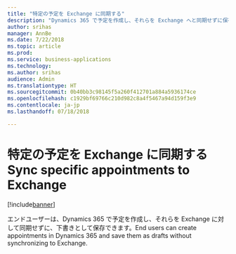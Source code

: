 ```yaml
---
title: "特定の予定を Exchange に同期する"
description: "Dynamics 365 で予定を作成し、それらを Exchange へと同期せずに保存する"
author: srihas
manager: AnnBe
ms.date: 7/22/2018
ms.topic: article
ms.prod: 
ms.service: business-applications
ms.technology: 
ms.author: srihas
audience: Admin
ms.translationtype: HT
ms.sourcegitcommit: 0b40bb3c98145f5a260f412701a884a5936174ce
ms.openlocfilehash: c1929bf69766c210d982c8a4f5467a94d159f3e9
ms.contentlocale: ja-jp
ms.lasthandoff: 07/18/2018

---
```

# <a name="sync-specific-appointments-to-exchange"></a><span data-ttu-id="13a79-103">特定の予定を Exchange に同期する</span><span class="sxs-lookup"><span data-stu-id="13a79-103">Sync specific appointments to Exchange</span></span>


[!include[banner](../../includes/banner.md)]

<span data-ttu-id="13a79-104">エンドユーザーは、Dynamics 365 で予定を作成し、それらを Exchange に対して同期せずに、下書きとして保存できます。</span><span class="sxs-lookup"><span data-stu-id="13a79-104">End users can create appointments in Dynamics 365 and save them as drafts without synchronizing to Exchange.</span></span>

